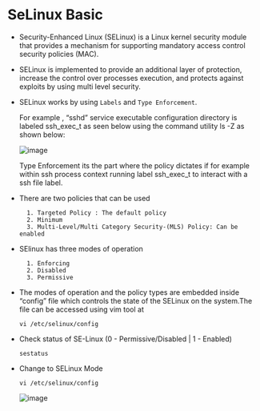 # SeLinux Basic    
 
- Security-Enhanced Linux (SELinux) is a Linux kernel security module that provides a mechanism for supporting mandatory access control security policies (MAC).

 
- SELinux is implemented to provide an additional layer of protection, increase the control over processes execution, and protects against exploits by using multi level security.


- SELinux works by using `Labels` and `Type Enforcement`.

  For example , “sshd” service executable configuration directory is labeled ssh_exec_t as seen below using the command utility ls -Z as shown below:
 
  ![image](https://github.com/Pavan-1997/SeLinux_Basic/assets/32020205/2cbd68ce-5ddc-448a-823d-2b2b8f993f84)

   Type Enforcement its the part where the policy dictates if for example within ssh process context running label ssh_exec_t to interact with a ssh file label.
  

- There are two policies that can be used

   
		1. Targeted Policy : The default policy
		2. Minimum
		3. Multi-Level/Multi Category Security-(MLS) Policy: Can be enabled
   


- SElinux has three modes of operation

	   
		1. Enforcing
		2. Disabled
		3. Permissive
  


- The modes of operation and the policy types are embedded inside “config” file which controls the state of the SELinux on the system.The file can be accessed using vim tool at
	```
	vi /etc/selinux/config
	```


- Check status of SE-Linux (0 - Permissive/Disabled | 1 - Enabled)
	 
	  sestatus
	 	


- Change to SELinux Mode

  ```
  vi /etc/selinux/config
  ```
 
  ![image](https://github.com/Pavan-1997/SeLinux_Basic/assets/32020205/5ca76dce-2573-487f-a901-a6715720df11)
